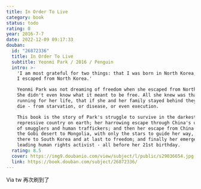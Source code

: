```yaml
---
title: In Order To Live
category: book
status: todo
rating: 0
year: 2016-7-7
date: 2022-12-09 09:17:33
douban:
  id: "26872336"
  title: In Order To Live
  subtitle: Yeonmi Park / 2016 / Penguin
  intro: >-
    'I am most grateful for two things: that I was born in North Korea, and that
    I escaped from North Korea.'

    Yeonmi Park was not dreaming of freedom when she escaped from North Korea.
    She didn't even know what it meant to be free. All she knew was that she was
    running for her life, that if she and her family stayed behind they would
    die - from starvation, or disease, or even execution.

    This book is the story of Park's struggle to survive in the darkest, most
    repressive country on earth; her harrowing escape through China's underworld
    of smugglers and human traffickers; and then her escape from China across
    the Gobi desert to Mongolia, with only the stars to guide her way, and from
    there to South Korea and at last to freedom; and finally her emergence as a
    leading human rights activist - all before her 21st birthday.
  rating: 8.5
  cover: https://img9.doubanio.com/view/subject/l/public/s29036654.jpg
  link: https://book.douban.com/subject/26872336/
---
```


Via tw 再次刷到了